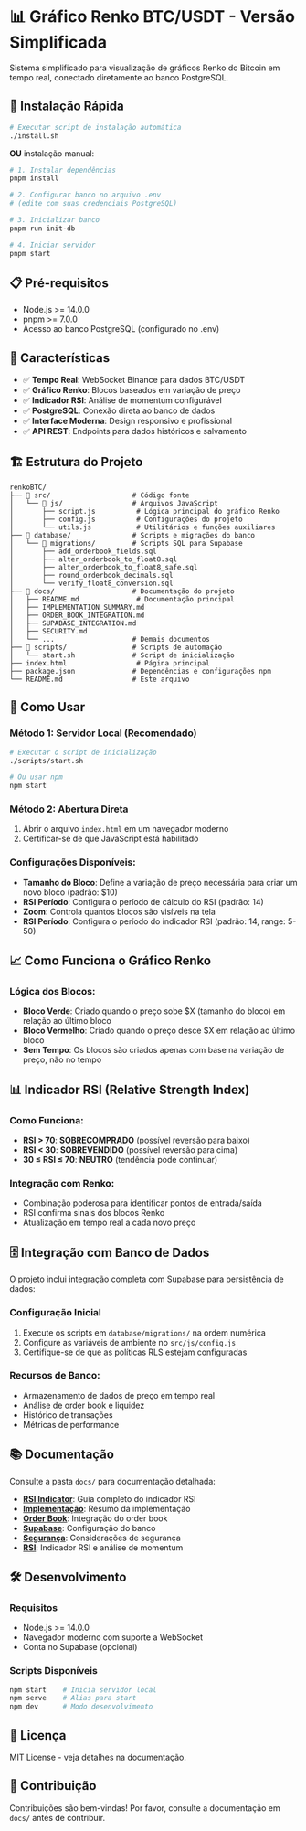 # 📊 Gráfico Renko BTC/USDT - Versão Simplificada

Sistema simplificado para visualização de gráficos Renko do Bitcoin em tempo
real, conectado diretamente ao banco PostgreSQL.

## 🚀 Instalação Rápida

```bash
# Executar script de instalação automática
./install.sh
```

**OU** instalação manual:

```bash
# 1. Instalar dependências
pnpm install

# 2. Configurar banco no arquivo .env
# (edite com suas credenciais PostgreSQL)

# 3. Inicializar banco
pnpm run init-db

# 4. Iniciar servidor
pnpm start
```

## 📋 Pré-requisitos

- Node.js >= 14.0.0
- pnpm >= 7.0.0
- Acesso ao banco PostgreSQL (configurado no .env)

## 🌟 Características

- ✅ **Tempo Real**: WebSocket Binance para dados BTC/USDT
- ✅ **Gráfico Renko**: Blocos baseados em variação de preço
- ✅ **Indicador RSI**: Análise de momentum configurável
- ✅ **PostgreSQL**: Conexão direta ao banco de dados
- ✅ **Interface Moderna**: Design responsivo e profissional
- ✅ **API REST**: Endpoints para dados históricos e salvamento

## 🏗️ Estrutura do Projeto

```
renkoBTC/
├── 📁 src/                    # Código fonte
│   └── 📁 js/                 # Arquivos JavaScript
│       ├── script.js          # Lógica principal do gráfico Renko
│       ├── config.js          # Configurações do projeto
│       └── utils.js           # Utilitários e funções auxiliares
├── 📁 database/               # Scripts e migrações do banco
│   └── 📁 migrations/         # Scripts SQL para Supabase
│       ├── add_orderbook_fields.sql
│       ├── alter_orderbook_to_float8.sql
│       ├── alter_orderbook_to_float8_safe.sql
│       ├── round_orderbook_decimals.sql
│       └── verify_float8_conversion.sql
├── 📁 docs/                   # Documentação do projeto
│   ├── README.md              # Documentação principal
│   ├── IMPLEMENTATION_SUMMARY.md
│   ├── ORDER_BOOK_INTEGRATION.md
│   ├── SUPABASE_INTEGRATION.md
│   ├── SECURITY.md
│   └── ...                   # Demais documentos
├── 📁 scripts/                # Scripts de automação
│   └── start.sh              # Script de inicialização
├── index.html                 # Página principal
├── package.json              # Dependências e configurações npm
└── README.md                 # Este arquivo
```

## 🚀 Como Usar

### Método 1: Servidor Local (Recomendado)

```bash
# Executar o script de inicialização
./scripts/start.sh

# Ou usar npm
npm start
```

### Método 2: Abertura Direta

1. Abrir o arquivo `index.html` em um navegador moderno
2. Certificar-se de que JavaScript está habilitado

### Configurações Disponíveis:

- **Tamanho do Bloco**: Define a variação de preço necessária para criar um novo
  bloco (padrão: $10)
- **RSI Período**: Configura o período de cálculo do RSI (padrão: 14)
- **Zoom**: Controla quantos blocos são visíveis na tela
- **RSI Período**: Configura o período do indicador RSI (padrão: 14, range:
  5-50)

## 📈 Como Funciona o Gráfico Renko

### Lógica dos Blocos:

- **Bloco Verde**: Criado quando o preço sobe $X (tamanho do bloco) em relação
  ao último bloco
- **Bloco Vermelho**: Criado quando o preço desce $X em relação ao último bloco
- **Sem Tempo**: Os blocos são criados apenas com base na variação de preço, não
  no tempo

## 📊 Indicador RSI (Relative Strength Index)

### Como Funciona:

- **RSI > 70**: **SOBRECOMPRADO** (possível reversão para baixo)
- **RSI < 30**: **SOBREVENDIDO** (possível reversão para cima)
- **30 ≤ RSI ≤ 70**: **NEUTRO** (tendência pode continuar)

### Integração com Renko:

- Combinação poderosa para identificar pontos de entrada/saída
- RSI confirma sinais dos blocos Renko
- Atualização em tempo real a cada novo preço

## 🗄️ Integração com Banco de Dados

O projeto inclui integração completa com Supabase para persistência de dados:

### Configuração Inicial

1. Execute os scripts em `database/migrations/` na ordem numérica
2. Configure as variáveis de ambiente no `src/js/config.js`
3. Certifique-se de que as políticas RLS estejam configuradas

### Recursos de Banco:

- Armazenamento de dados de preço em tempo real
- Análise de order book e liquidez
- Histórico de transações
- Métricas de performance

## 📚 Documentação

Consulte a pasta `docs/` para documentação detalhada:

- **[RSI Indicator](docs/RSI_INDICATOR.md)**: Guia completo do indicador RSI
- **[Implementação](docs/IMPLEMENTATION_SUMMARY.md)**: Resumo da implementação
- **[Order Book](docs/ORDER_BOOK_INTEGRATION.md)**: Integração do order book
- **[Supabase](docs/SUPABASE_INTEGRATION.md)**: Configuração do banco
- **[Segurança](docs/SECURITY.md)**: Considerações de segurança
- **[RSI](docs/RSI_INDICATOR.md)**: Indicador RSI e análise de momentum

## 🛠️ Desenvolvimento

### Requisitos

- Node.js >= 14.0.0
- Navegador moderno com suporte a WebSocket
- Conta no Supabase (opcional)

### Scripts Disponíveis

```bash
npm start    # Inicia servidor local
npm serve    # Alias para start
npm dev      # Modo desenvolvimento
```

## 📝 Licença

MIT License - veja detalhes na documentação.

## 🤝 Contribuição

Contribuições são bem-vindas! Por favor, consulte a documentação em `docs/`
antes de contribuir.
